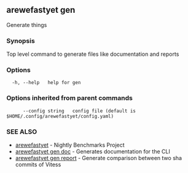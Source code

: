 ## arewefastyet gen

Generate things

### Synopsis

Top level command to generate files like documentation and reports

### Options

```
  -h, --help   help for gen
```

### Options inherited from parent commands

```
      --config string   config file (default is $HOME/.config/arewefastyet/config.yaml)
```

### SEE ALSO

* [arewefastyet](arewefastyet.md)	 - Nightly Benchmarks Project
* [arewefastyet gen doc](arewefastyet_gen_doc.md)	 - Generates documentation for the CLI
* [arewefastyet gen report](arewefastyet_gen_report.md)	 - Generate comparison between two sha commits of Vitess

